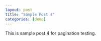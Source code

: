 ```yaml
---
layout: post
title: "Sample Post 4"
categories: [demo]
---
```


This is sample post 4 for pagination testing.
